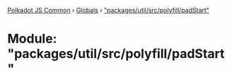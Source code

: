 [Polkadot JS Common](../README.md) › [Globals](../globals.md) › ["packages/util/src/polyfill/padStart"](_packages_util_src_polyfill_padstart_.md)

# Module: "packages/util/src/polyfill/padStart"


